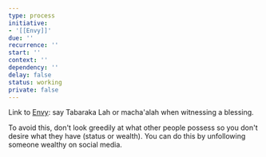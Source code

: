 ```yaml
---
type: process
initiative:
- '[[Envy]]'
due: ''
recurrence: ''
start: ''
context: ''
dependency: ''
delay: false
status: working
private: false
---
```


Link to [Envy](docs/sidebar1/Initiatives/bad%20traits/Envy.md): say Tabaraka Lah or macha'alah when witnessing a blessing.

To avoid this, don't look greedily at what other people possess so you don't desire what they have (status or wealth). You can do this by unfollowing someone wealthy on social media.
